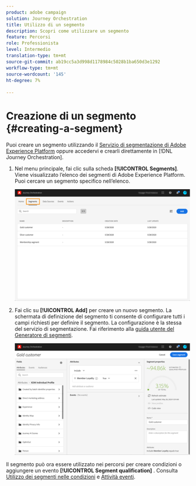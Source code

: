 ```yaml
---
product: adobe campaign
solution: Journey Orchestration
title: Utilizzo di un segmento
description: Scopri come utilizzare un segmento
feature: Percorsi
role: Professionista
level: Intermedio
translation-type: tm+mt
source-git-commit: ab19cc5a3d998d1178984c5028b1ba650d3e1292
workflow-type: tm+mt
source-wordcount: '145'
ht-degree: 7%

---
```




# Creazione di un segmento {#creating-a-segment}

Puoi creare un segmento utilizzando il [Servizio di segmentazione di Adobe Experience Platform](https://docs.adobe.com/content/help/en/experience-platform/segmentation/home.html) oppure accedervi e crearli direttamente in [!DNL Journey Orchestration].

1. Nel menu principale, fai clic sulla scheda **[!UICONTROL Segments]**. Viene visualizzato l’elenco dei segmenti di Adobe Experience Platform. Puoi cercare un segmento specifico nell’elenco.

   ![](../assets/segment1.png)

1. Fai clic su **[!UICONTROL Add]** per creare un nuovo segmento. La schermata di definizione del segmento ti consente di configurare tutti i campi richiesti per definire il segmento. La configurazione è la stessa del servizio di segmentazione. Fai riferimento alla [guida utente del Generatore di segmenti](https://docs.adobe.com/content/help/en/experience-platform/segmentation/ui/overview.html).

   ![](../assets/segment2.png)

Il segmento può ora essere utilizzato nei percorsi per creare condizioni o aggiungere un evento **[!UICONTROL Segment qualification]** . Consulta [Utilizzo dei segmenti nelle condizioni](../segment/using-a-segment.md) e [Attività eventi](../building-journeys/segment-qualification-events.md).